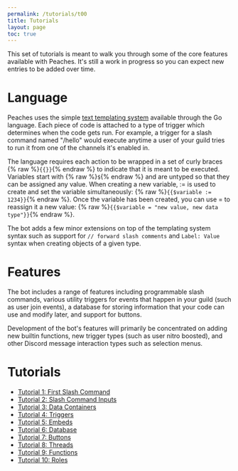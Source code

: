 ```yaml
---
permalink: /tutorials/t00
title: Tutorials
layout: page
toc: true
---
```


This set of tutorials is meant to walk you through some of the core features available with Peaches. It's still a work in progress so you can expect new entries to be added over time.

# Language

Peaches uses the simple [text templating system](https://pkg.go.dev/text/template) available through the Go language. Each piece of code is attached to a type of trigger which determines when the code gets run. For example, a trigger for a slash command named "/hello" would execute anytime a user of your guild tries to run it from one of the channels it's enabled in.

The language requires each action to be wrapped in a set of curly braces {% raw %}`{{}}`{% endraw %} to indicate that it is meant to be executed. Variables start with {% raw %}`$`{% endraw %} and are untyped so that they can be assigned any value. When creating a new variable, := is used to create and set the variable simultaneously: {% raw %}`{{$variable := 1234}}`{% endraw %}. Once the variable has been created, you can use = to reassign it a new value: {% raw %}`{{$variable = "new value, new data type"}}`{% endraw %}.

The bot adds a few minor extensions on top of the templating system syntax such as support for `// forward slash comments` and `Label: Value` syntax when creating objects of a given type.

# Features

The bot includes a range of features including programmable slash commands, various utility triggers for events that happen in your guild (such as user join events), a database for storing information that your code can use and modify later, and support for buttons.

Development of the bot's features will primarily be concentrated on adding new builtin functions, new trigger types (such as user nitro boosted), and other Discord message interaction types such as selection menus.

# Tutorials

* [Tutorial 1: First Slash Command](/peaches-bot.docs/tutorials/t01)
* [Tutorial 2: Slash Command Inputs](/peaches-bot.docs/tutorials/t02)
* [Tutorial 3: Data Containers](/peaches-bot.docs/tutorials/t03)
* [Tutorial 4: Triggers](/peaches-bot.docs/tutorials/t04)
* [Tutorial 5: Embeds](/peaches-bot.docs/tutorials/t05)
* [Tutorial 6: Database](/peaches-bot.docs/tutorials/t06)
* [Tutorial 7: Buttons](/peaches-bot.docs/tutorials/t07)
* [Tutorial 8: Threads](/peaches-bot.docs/tutorials/t08)
* [Tutorial 9: Functions](/peaches-bot.docs/tutorials/t09)
* [Tutorial 10: Roles](/peaches-bot.docs/tutorials/t10)